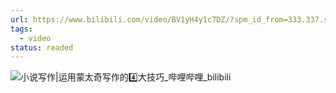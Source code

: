 ```yaml
---
url: https://www.bilibili.com/video/BV1yH4y1c7DZ/?spm_id_from=333.337.search-card.all.click&vd_source=06168f390bae49c4867767c52a20e87c
tags:
  - video
status: readed
---
```

![小说写作|运用蒙太奇写作的4️⃣大技巧_哔哩哔哩_bilibili](https://www.bilibili.com/video/BV1yH4y1c7DZ/?spm_id_from=333.337.search-card.all.click&vd_source=06168f390bae49c4867767c52a20e87c)
